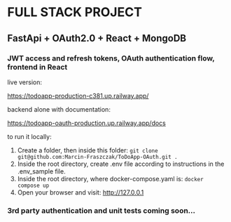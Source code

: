 # FULL STACK PROJECT

## FastApi + OAuth2.0 + React + MongoDB

### JWT access and refresh tokens, OAuth authentication flow, frontend in React

live version:

https://todoapp-production-c381.up.railway.app/

backend alone with documentation:

https://todoapp-oauth-production.up.railway.app/docs

to run it locally:

1) Create a folder, then inside this folder:
``git clone git@github.com:Marcin-Fraszczak/ToDoApp-OAuth.git .``
2) Inside the root directory, create .env file according to instructions in the .env_sample file.
3) Inside the root directory, where docker-compose.yaml is:
``docker compose up``
4) Open your browser and visit: http://127.0.0.1

### 3rd party authentication and unit tests coming soon...

